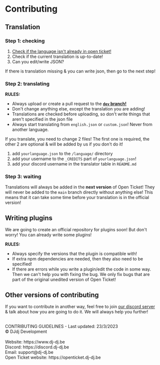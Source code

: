 # Contributing
## Translation
### Step 1: checking
1. [Check if the language isn't already in open ticket!](/language/)
2. Check if the current translation is up-to-date!
3. Can you edit/write JSON?

If there is translation missing & you can write json, then go to the next step!

### Step 2: translating
**RULES:**
- Always upload or create a pull request to the [__`dev` branch!__](https://github.com/DJj123dj/open-ticket/tree/dev)
- Don't change anything else, except the translation you are adding!
- Translations are checked before uploading, so don't write things that aren't specified in the json file
- Always start translating from `english.json` or `custom.json`! Never from another language.

If you translate, you need to change 2 files! The first one is required, the other 2 are optional & will be added by us if you don't do it!
1. add `yourlanguage.json` to the `/language/` directory
2. add your username to the `_CREDITS` part of `yourlanguage.json`!
3. add your discord username in the translator table in `README.md`

### Step 3: waiting
Translations will always be added in the **next version** of Open Ticket! They will never be added to the `main` branch directly without anything else! This means that it can take some time before your translation is in the official version!

## Writing plugins
We are going to create an official repository for plugins soon!
But don't worry! You can already write some plugins!

**RULES:**
- Always specify the versions that the plugin is compatible with!
- If extra npm dependencies are needed, then they also need to be specified!
- If there are errors while you write a plugin/edit the code in some way. Then we can't help you with fixing the bug. We only fix bugs that are part of the original unedited version of Open Ticket!

## Other versions of contributing
If you want to contribute in another way, feel free to join [our discord server](https://discord.dj-dj.be) & talk about how you are going to do it. We will always help you further!

<br>
CONTRIBUTING GUIDELINES - Last updated: 23/3/2023<br>
© DJdj Development<br><br>
Website: https://www.dj-dj.be <br>
Discord: https://discord.dj-dj.be <br>
Email: support@dj-dj.be <br>
Open Ticket website: https://openticket.dj-dj.be

